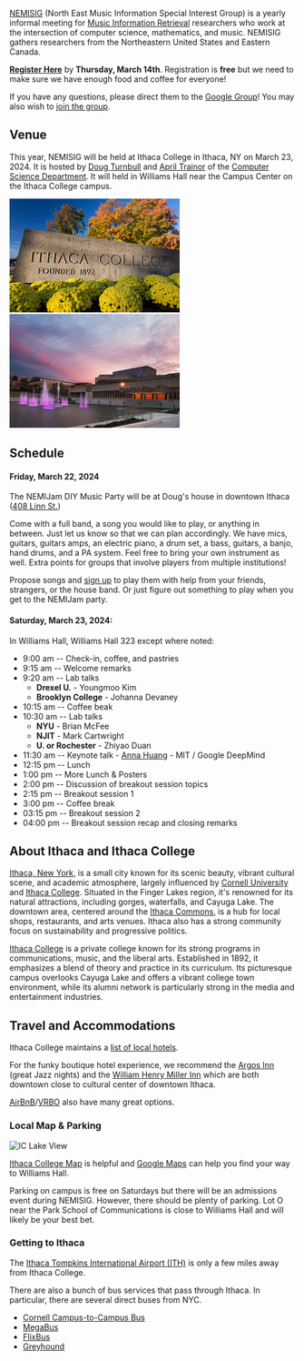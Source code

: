 [NEMISIG](https://nemisig.net) (North East Music Information Special Interest Group) is a yearly informal meeting for [Music Information Retrieval](https://en.wikipedia.org/wiki/Music_information_retrieval) researchers who work at the intersection of computer science, mathematics, and music. NEMISIG gathers researchers from the Northeastern United States and Eastern Canada.

**[Register Here](https://forms.gle/ENNJFbS5tbBY2PzYA)** by **Thursday, March 14th**. Registration is **free** but we need to make sure we have enough food and coffee for everyone!
 

If you have any questions, please direct them to the [Google Group](mailto:nemisig@googlegroups.com)! You may also wish to [join the group](https://groups.google.com/forum/#!forum/nemisig).

## Venue 

This year, NEMISIG will be held at Ithaca College in Ithaca, NY on March 23, 2024. It is hosted by [Doug Turnbull](https://dougturnbull.org/)  and [April Trainor](https://april.trainor.io/) of the [Computer Science Department](https://www.ithaca.edu/academics/school-humanities-and-sciences/computer-science). It will held in Williams Hall near the Campus Center on the Ithaca College campus.

![IC Sign](/images/IC-Sign.png)
![IC Fountains](/images/IC-Fountain.png)

## Schedule

#### Friday, March 22, 2024 
The NEMIJam DIY Music Party will be at Doug's house in downtown Ithaca ([408 Linn St.](https://www.google.com/maps/place/408+Linn+St,+Ithaca,+NY+14850/@42.4478682,-76.495143,17z/data=!3m1!4b1!4m6!3m5!1s0x89d08186e964fe8f:0x92ef9d625cab75f0!8m2!3d42.4478682!4d-76.495143!16s%2Fg%2F11c253403z?entry=ttu)) 

Come with a full band, a song you would like to play, or anything in between. Just let us know so that we can plan accordingly. We have mics, guitars, guitars amps, an electric piano, a drum set, a bass, guitars, a banjo, hand drums, and a PA system. Feel free to bring your own instrument as well. Extra points for groups that involve players from multiple institutions!

Propose songs and [sign up](https://docs.google.com/spreadsheets/d/1SFimdtwF5PN5RuhGjUGQC1h2mKQKwEOpCD8q3pHx4V0/edit?usp=sharing) to play them with help from your friends, strangers, or the house band. Or just figure out something to play when you get to the NEMIJam party.


#### Saturday, March 23, 2024:
In Williams Hall, Williams Hall 323 except where noted:

* 9:00 am -- Check-in, coffee, and pastries 
* 9:15 am -- Welcome remarks 
* 9:20 am -- Lab talks
  * **Drexel U.** - Youngmoo Kim
  * **Brooklyn College** - Johanna Devaney
* 10:15 am -- Coffee beak
* 10:30 am -- Lab talks
  * **NYU** - Brian McFee 
  * **NJIT** - Mark Cartwright
  * **U. or Rochester** - Zhiyao Duan
* 11:30 am -- Keynote talk - [Anna Huang](https://czhuang.github.io/) - MIT / Google DeepMind
* 12:15 pm -- Lunch 
* 1:00 pm -- More Lunch & Posters  
* 2:00 pm -- Discussion of breakout session topics
* 2:15 pm -- Breakout session 1
* 3:00 pm  -- Coffee break
* 03:15 pm  -- Breakout session 2
* 04:00 pm  -- Breakout session recap and closing remarks


## About Ithaca and Ithaca College

[Ithaca, New York,](https://www.visitithaca.com/) is a small city known for its scenic beauty, vibrant cultural scene, and academic atmosphere, largely influenced by [Cornell University](https://www.cornell.edu/) and [Ithaca College](https://www.ithaca.edu/). Situated in the Finger Lakes region, it's renowned for its natural attractions, including gorges, waterfalls, and Cayuga Lake. The downtown area, centered around the [Ithaca Commons](https://www.downtownithaca.com/visit-downtown/the-commons/), is a hub for local shops, restaurants, and arts venues. Ithaca also has a strong community focus on sustainability and progressive politics. 

[Ithaca College](https://www.ithaca.edu/) is a private college known for its strong programs in communications, music, and the liberal arts. Established in 1892, it emphasizes a blend of theory and practice in its curriculum. Its picturesque campus overlooks Cayuga Lake and offers a vibrant college town environment, while its alumni network is particularly strong in the media and entertainment industries.

## Travel and Accommodations
Ithaca College maintains a [list of local hotels](https://www.ithaca.edu/orientation/family-and-supporter-resources/area-lodging).

For the funky boutique hotel experience, we recommend the [Argos Inn](https://www.argosinn.com/) (great Jazz nights) and the [William Henry Miller Inn](https://millerinn.com/) which are both downtown close to cultural center of downtown Ithaca.

[AirBnB](https://www.airbnb.com/ithaca-ny/stays)/[VRBO](https://www.vrbo.com/vacation-rentals/usa/new-york/finger-lakes/cayuga-lake/ithaca) also have many great options.

### Local Map & Parking

![IC Lake View](/images/IC-WilliamsHallMap.png)

[Ithaca College Map](https://map.ithaca.edu/) is helpful and 
[Google Maps](https://www.google.com/maps/place/Williams+Hall,+131+Textor+Cir,+Ithaca,+NY+14850/@42.4227246,-76.4976555,17z/data=!3m1!4b1!4m6!3m5!1s0x89d081a58d007475:0xb6edf461ec8df820!8m2!3d42.4227246!4d-76.4950752!16s%2Fg%2F1tdh089t?entry=ttu) can help you find your way to Williams Hall.

Parking on campus is free on Saturdays but there will be an admissions event during NEMISIG. However, there should be plenty of parking. Lot O near the Park School of Communications is close to Williams Hall and will likely be your best bet.

### Getting to Ithaca

The [Ithaca Tompkins International Airport (ITH)](https://flyithaca.com/) is only a few miles away from Ithaca College. 

There are also a bunch of bus services that pass through Ithaca. In particular, there are several direct buses from NYC.
* [Cornell Campus-to-Campus Bus](https://fcs.cornell.edu/departments/transportation-delivery-services/campus-campus-bus-service)
* [MegaBus](https://us.megabus.com/journey-planner/journeys?originId=123&destinationId=511&totalPassengers=1)
* [FlixBus](https://shop.flixbus.com/search?departureCity=c0a47c54-53ea-46dc-984b-b764fc0b2fa9&arrivalCity=99c4f86c-3ecb-11ea-8017-02437075395e&route=New+York%2C+NY-Ithaca%2C+NY&rideDate=22.03.2024&adult=1&_locale=en_US&features%5Bfeature.enable_distribusion%5D=1&features%5Bfeature.train_cities_only%5D=0&features%5Bfeature.auto_update_disabled%5D=0&features%5Bfeature.webc_search_station_suggestions_enabled%5D=0&features%5Bfeature.webc_search_limited_product_list%5D=0&features%5Bfeature.darken_page%5D=1&_sp=47d6c44f-18aa-491f-996f-c795e773ce62&_spnuid=81740b36-8732-4bbc-9be2-cbcc25a41719_1706197466373)
* [Greyhound](https://www.greyhound.com/bus/ithaca-ny)


